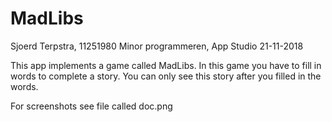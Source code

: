 # MadLibs

Sjoerd Terpstra, 11251980
Minor programmeren, App Studio
21-11-2018

This app implements a game called MadLibs. In this game you have to fill in words to complete a story. 
You can only see this story after you filled in the words.

For screenshots see file called doc.png
